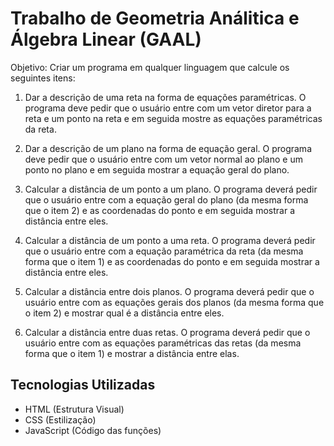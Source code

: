 # Trabalho de Geometria Análitica e Álgebra Linear (GAAL)

Objetivo: Criar um programa em qualquer linguagem que calcule os seguintes itens:

1) Dar a descrição de uma reta na forma de equações paramétricas. O programa deve pedir que o usuário entre com um vetor diretor para a reta e um ponto na reta e em seguida mostre as equações paramétricas da reta.

2) Dar a descrição de um plano na forma de equação geral. O programa deve pedir que o usuário entre com um vetor normal ao plano e um ponto no plano e em seguida mostrar a equação geral do plano.

3) Calcular a distância de um ponto a um plano. O programa deverá pedir que o usuário entre com a equação geral do plano (da mesma forma que o item 2) e as coordenadas do ponto e em seguida  mostrar a distância entre eles.

4) Calcular a distância de um ponto a uma reta. O programa deverá pedir que o usuário entre com a equação paramétrica da reta (da mesma forma que o item 1)  e as coordenadas do ponto e em seguida mostrar a distância entre eles.

5) Calcular a distância entre dois planos. O programa deverá pedir que o usuário entre com as equações gerais dos planos (da mesma forma que o item 2) e mostrar qual é a distância entre eles. 

6) Calcular a distância entre duas retas. O programa deverá pedir que o usuário entre com as equações paramétricas das retas (da mesma forma que o item 1) e mostrar a distância entre elas.

## Tecnologias Utilizadas

- HTML (Estrutura Visual)
- CSS (Estilização)
- JavaScript (Código das funções)
